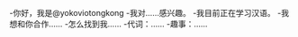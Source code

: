 -你好，我是@yokoviotongkong
-我对……感兴趣。
-我目前正在学习汉语。
-我想和你合作……
-怎么找到我……
-代词：……
-趣事：……

<!---
Tongkong/tongkong是一个特殊的存储库，因为它的'README. Mdyou（这个文件）出现在你的GitHub配置文件中。
您可以单击预览链接查看更改。
--->
